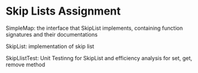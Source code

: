 Skip Lists Assignment
=====================

SimpleMap: the interface that SkipList implements, containing function signatures and their documentations

SkipList: implementation of skip list

SkipLlistTest: Unit Testinng for SkipList and efficiency analysis for set, get, remove method
